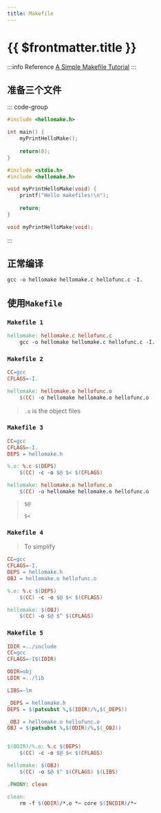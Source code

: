 ```yaml
---
title: Makefile
---
```

# {{ $frontmatter.title }}

:::info Reference
[A Simple Makefile Tutorial](https://www.cs.colby.edu/maxwell/courses/tutorials/maketutor/)
:::

## 准备三个文件
::: code-group
```c [hellomake.c]
#include <hellomake.h>

int main() {
    myPrintHelloMake();
    
    return(0);
}
```

```c [hellofunc.c]
#include <stdio.h>
#include <hellomake.h>

void myPrintHelloMake(void) {
    printf("Hello makefiles!\n");
    
    return;
}
```


```c [hellomake.h]
void myPrintHelloMake(void);
```
:::

## 正常编译

```makefile
gcc -o hellomake hellomake.c hellofunc.c -I.
```

## 使用`Makefile`

### `Makefile 1`

```makefile
hellomake: hellomake.c hellofunc.c
	gcc -o hellomake hellomake.c hellofunc.c -I.
```

### `Makefile 2`

```makefile
CC=gcc
CFLAGS=-I.

hellomake: hellomake.o hellofunc.o
	$(CC) -o hellomake hellomake.o hellofunc.o
```

> `.o` is the object files

### `Makefile 3`

```makefile
CC=gcc
CFLAGS=-I.
DEPS = hellomake.h

%.o: %.c $(DEPS)
	$(CC) -c -o $@ $< $(CFLAGS)

hellomake: hellomake.o hellofunc.o
	$(CC) -o hellomake hellomake.o hellofunc.o
```

> `$@`
>
> `$<`

### `Makefile 4`

> To simplify

```makefile
CC=gcc
CFLAGS=-I.
DEPS = hellomake.h
OBJ = hellomake.o hellofunc.o

%.o: %.c $(DEPS)
	$(CC) -c -o $@ $< $(CFLAGS)

hellomake: $(OBJ)
	$(CC) -o $@ $^ $(CFLAGS)
```

### `Makefile 5`

```makefile
IDIR =../include
CC=gcc
CFLAGS=-I$(IDIR)

ODIR=obj
LDIR =../lib

LIBS=-lm

_DEPS = hellomake.h
DEPS = $(patsubst %,$(IDIR)/%,$(_DEPS))

_OBJ = hellomake.o hellofunc.o 
OBJ = $(patsubst %,$(ODIR)/%,$(_OBJ))


$(ODIR)/%.o: %.c $(DEPS)
	$(CC) -c -o $@ $< $(CFLAGS)

hellomake: $(OBJ)
	$(CC) -o $@ $^ $(CFLAGS) $(LIBS)

.PHONY: clean

clean:
	rm -f $(ODIR)/*.o *~ core $(INCDIR)/*~ 
```

